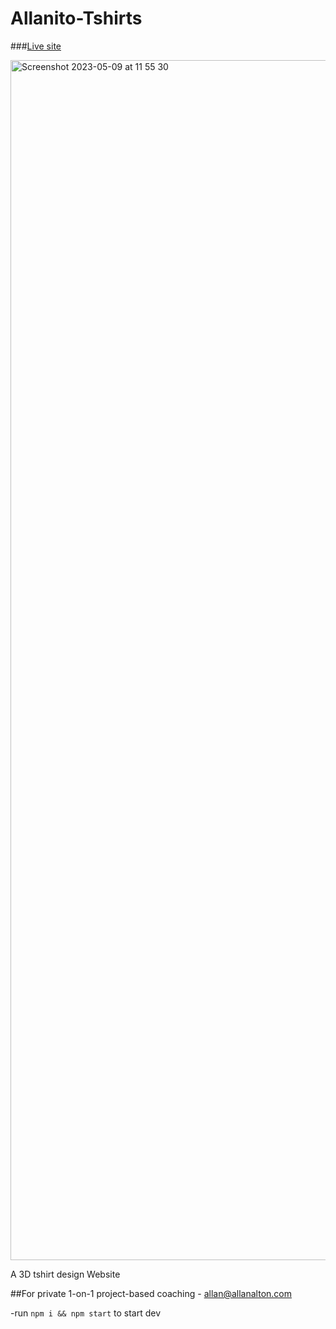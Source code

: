 # Allanito-Tshirts

###[Live site](https://tshirt.allanalton.com/)

<img width="1920" alt="Screenshot 2023-05-09 at 11 55 30" src="https://github.com/alton47/Allanito-Tshirts/assets/79355369/b2d2f2c3-2574-44fc-a157-c3164934877f">


A 3D tshirt design Website

##For private 1-on-1 project-based coaching - allan@allanalton.com

-run ```npm i && npm start``` to start dev
